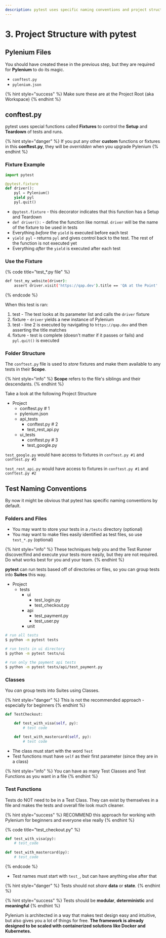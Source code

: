 ```yaml
---
description: pytest uses specific naming conventions and project structure
---
```


# 3. Project Structure with pytest

## Pylenium Files

You should have created these in the previous step, but they are required for **Pylenium** to do its magic.

* `conftest.py`
* `pylenium.json`

{% hint style="success" %}
Make sure these are at the Project Root \(aka Workspace\)
{% endhint %}

## conftest.py

pytest uses special functions called **Fixtures** to control the **Setup** and **Teardown** of tests and runs.

{% hint style="danger" %}
If you put any other **custom** functions or fixtures in this **conftest.py**, they will be _overridden_ when you upgrade Pylenium
{% endhint %}

### Fixture Example

```python
import pytest

@pytest.fixture
def driver():
    pyl = Pylenium()
    yield pyl
    pyl.quit()
```

* `@pytest.fixture` - this decorator indicates that this function has a Setup and Teardown 
* `def driver():` - define the function like normal. `driver` will be the name of the fixture to be used in tests
* Everything _before_ the `yield` is executed before each test
* `yield pyl` - returns `pyl` and gives control back to the test. The rest of the function is not executed yet
* Everything _after_ the `yield` is executed after each test

### Use the Fixture

{% code title="test\_\*.py file" %}
```bash
def test_my_website(driver):
    assert driver.visit('https://qap.dev').title == 'QA at the Point'
```
{% endcode %}

When this test is ran:

1. test - The test looks at its parameter list and calls the `driver` fixture
2. fixture - `driver` yields a new instance of Pylenium
3. test - line 2 is executed by navigating to `https://qap.dev` and then asserting the title matches
4. fixture - test is complete \(doesn't matter if it passes or fails\) and `pyl.quit()` is executed

### Folder Structure

The `conftest.py` file is used to _store_ fixtures and make them available to any tests in their **Scope**.

{% hint style="info" %}
**Scope** refers to the file's siblings and their descendants.
{% endhint %}

Take a look at the following Project Structure

* Project
  * conftest.py  \# 1
  * pylenium.json
  * api\_tests
    * conftest.py  \# 2 
    * test\_rest\_api.py
  * ui\_tests
    * conftest.py  \# 3
    * test\_google.py

`test_google.py` would have access to fixtures in `conftest.py #1` and `conftest.py #3`

`test_rest_api.py` would have access to fixtures in `conftest.py #1` and `conftest.py #2`

## Test Naming Conventions

By now it might be obvious that pytest has specific naming conventions by default.

### Folders and Files

* You may want to store your tests in a `/tests` directory \(optional\)
* You may want to make files easily identified as test files, so use `test_*.py` \(optional\)

{% hint style="info" %}
These techniques help you and the Test Runner discover/find and execute your tests more easily, but they are not required. Do what works best for you and your team.
{% endhint %}

**pytest** can run tests based off of directories or files, so you can group tests into **Suites** this way.

* Project
  * tests
    * ui
      * test\_login.py
      * test\_checkout.py
    * api
      * test\_payment.py
      * test\_user.py
    * unit

```bash
# run all tests
$ python -m pytest tests

# run tests in ui directory
$ python -m pytest tests/ui

# run only the payment api tests
$ python -m pytest tests/api/test_payment.py
```

### Classes

You _can_ group tests into Suites using Classes.

{% hint style="danger" %}
This is not the recommended approach - especially for beginners
{% endhint %}

```python
def TestCheckout:

    def test_with_visa(self, py):
        # test code
    
    def test_with_mastercard(self, py):
        # test code
```

* The class must start with the word `Test`
* Test functions must have `self` as their first parameter \(since they are in a class\)

{% hint style="info" %}
You can have as many Test Classes and Test Functions as you want in a file
{% endhint %}

### Test Functions

Tests do NOT need to be in a Test Class. They can exist by themselves in a file and makes the tests and overall file look much cleaner.

{% hint style="success" %}
RECOMMEND this approach for working with Pylenium for beginners and everyone else really
{% endhint %}

{% code title="test\_checkout.py" %}
```python
def test_with_visa(py):
    # test_code
    
def test_with_mastercard(py):
    # test_code
```
{% endcode %}

* Test names must start with `test_`, but can have anything else after that

{% hint style="danger" %}
Tests should not _share_ **data** or **state**.
{% endhint %}

{% hint style="success" %}
Tests should be **modular**, **deterministic** and **meaningful**
{% endhint %}

Pylenium is architected in a way that makes test design easy and intuitive, but also gives you a lot of things for free. **The framework is already designed to be scaled with containerized solutions like Docker and Kubernetes.**

